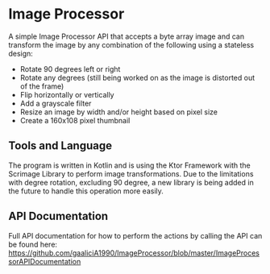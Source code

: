 # Image Processor

A simple Image Processor API that accepts a byte array image and can transform the image by any combination of the following using a stateless design: 
- Rotate 90 degrees left or right
- Rotate any degrees (still being worked on as the image is distorted out of the frame)
- Flip horizontally or vertically
- Add a grayscale filter
- Resize an image by width and/or height based on pixel size
- Create a 160x108 pixel thumbnail

## Tools and Language
The program is written in Kotlin and is using the Ktor Framework with the Scrimage Library to perform image transformations. Due to the limitations with degree rotation, excluding 90 degree, a new library is being added in the future to handle this operation more easily. 


## API Documentation
Full API documentation for how to perform the actions by calling the API can be found here:
https://github.com/gaaliciA1990/ImageProcessor/blob/master/ImageProcessorAPIDocumentation
